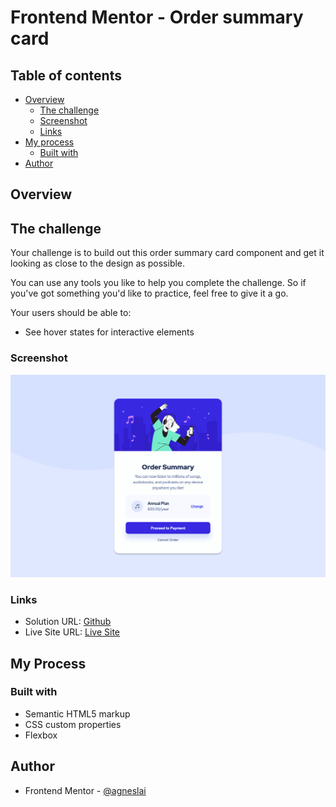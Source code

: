 # Frontend Mentor - Order summary card

## Table of contents

- [Overview](#overview)
  - [The challenge](#the-challenge)
  - [Screenshot](#screenshot)
  - [Links](#links)
- [My process](#my-process)
  - [Built with](#built-with)
- [Author](#author)

## Overview

## The challenge

Your challenge is to build out this order summary card component and get it looking as close to the design as possible.

You can use any tools you like to help you complete the challenge. So if you've got something you'd like to practice, feel free to give it a go.

Your users should be able to:

- See hover states for interactive elements

### Screenshot

![](./screenshot.png)

### Links

- Solution URL: [Github](https://github.com/agneslai/front-end-challenges)
- Live Site URL: [Live Site](https://agneslai.github.io/front-end-challenges/order-summary-component)

## My Process
### Built with

- Semantic HTML5 markup
- CSS custom properties
- Flexbox

## Author
- Frontend Mentor - [@agneslai](https://www.frontendmentor.io/profile/agneslai)

